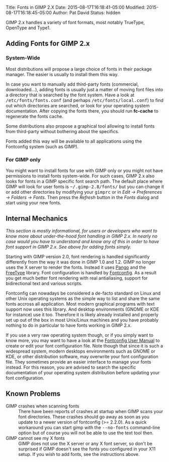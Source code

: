 Title: Fonts in GIMP 2.X
Date: 2015-08-17T16:18:41-05:00
Modified: 2015-08-17T16:18:45-05:00
Author: Pat David
Status: hidden


GIMP 2.x handles a variety of font formats, most notably TrueType, OpenType and Type1.

## Adding Fonts for GIMP 2.x

### System-Wide

Most distributions will propose a large choice of fonts in their package manager. The easier is usually to install them this way.

In case you want to manually add third-party fonts (commercial, downloaded...), adding fonts is usually just a matter of moving font files into a directory that is searched by the font system. Have a look at <tt>/etc/fonts/fonts.conf</tt> (and perhaps <tt>/etc/fonts/local.conf</tt>) to find out which directories are searched, or look for your operating system documentation. After copying the fonts there, you should run **fc-cache** to regenerate the fonts cache.

Some distributions also propose a graphical tool allowing to install fonts from third-party without bothering about the specifics.

Fonts added this way will be available to all applications using the Fontconfig system (such as GIMP).

### For GIMP only

You might want to install fonts for use with GIMP only or you might not have permissions to install fonts system-wide. For such cases, GIMP 2.x also looks for fonts in a GIMP specific font search path. The default place where GIMP will look for user fonts is <tt>~/.gimp-2.8/fonts/</tt> but you can change it or add other directories by modifying your <tt>gimprc</tt> or in _Edit -> Preferences -> Folders -> Fonts_. Then press the _Refresh_ button in the _Fonts_ dialog and start using your new fonts.

## Internal Mechanics

_This section is mostly informational, for users or developers who want to know more about under-the-hood font handling in GIMP 2.x. In nearly no case would you have to understand and know any of this in order to have font support in GIMP 2.x. See above for adding fonts simply._

Starting with GIMP version 2.0, font rendering is handled significantly differently from the way it was done in GIMP 1.0 and 1.2\. GIMP no longer uses the X server to render the fonts. Instead it uses [Pango](http://www.pango.org/) and the [FreeType](http://www.freetype.org/) library. Font configuration is handled by [Fontconfig](http://www.fontconfig.org/). As a result you get much better font rendering with real antialiasing, support for bidirectional text and various scripts.

Fontconfig can nowadays be considered a de-facto standard on Linux and other Unix operating systems as the simple way to list and share the same fonts accross all application. Most modern graphical programs with text support now uses this library. And desktop environments (GNOME or KDE for instance) use it too. Therefore it is likely already installed and properly set up out of the box in most Unix/Linux machines and you have probably nothing to do in particular to have fonts working in GIMP 2.x.

If you use a very raw operating system though, or if you simply want to know more, you may want to have a look at the [Fontconfig User Manual](http://www.fontconfig.org/fontconfig-user.html) to create or edit your font configuration file. Note though that since it is such a widespread system, modern desktops environments such as GNOME or KDE, or other distribution software, may overwrite your font configuration file. They sometimes provide an easier interface to manage your fonts instead. For this reason, you are advised to search the specific documentation of your operating system distribution before updating your font configuration.

## Known Problems

<dl>

<dt>GIMP crashes when scanning fonts</dt>

<dd>There have been reports of crashes at startup when GIMP scans your font directories. These crashes should go away as soon as you update to a newer version of fontconfig (>= 2.2.0). As a quick workaround you can start gimp with the <kbd>--no-fonts</kbd> command-line option but of course you will not be able to use the text tool then.</dd>

<dt>GIMP cannot see my X fonts</dt>

<dd>GIMP does not use the X server or any X font server, so don't be surprised if GIMP doesn't see the fonts you configured in your X11 setup. If you wish to add fonts, see the instructions above.</dd>

</dl>

